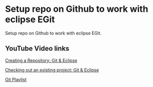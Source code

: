 # Setup repo on Github to work with eclipse EGit

Setup repo on Github to work with eclipse EGit.

## YouTube Video links

[Creating a Repository: Git & Eclipse](https://www.youtube.com/watch?v=HuhJ22oHyfc&list=PL-suslzEBiMo0B5RcAikOaqDLKoG9Okub&index=5)

[Checking out an existing project: Git & Eclipse](https://www.youtube.com/watch?v=V42r5REJx-M&list=PL-suslzEBiMo0B5RcAikOaqDLKoG9Okub&index=2)

[Git Playlist](https://www.youtube.com/watch?v=C0bFLGJqnI8&list=PL-suslzEBiMo0B5RcAikOaqDLKoG9Okub)